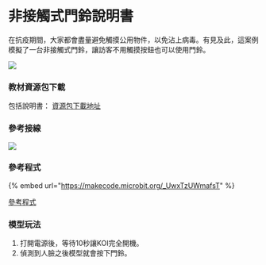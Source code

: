 # 非接觸式門鈴說明書

在抗疫期間，大家都會盡量避免觸摸公用物件，以免沾上病毒。有見及此，這案例模擬了一台非接觸式門鈴，讓訪客不用觸摸按鈕也可以使用門鈴。

![](https://kittenbothk.readthedocs.io/en/latest/\_images/bell1.png)

### 教材資源包下載

包括說明書： [資源包下載地址](https://bit.ly/AIHealthCareSetBuildingGuide)

### 參考接線

![](https://kittenbothk.readthedocs.io/en/latest/\_images/bellcon.png)

### 參考程式

{% embed url="https://makecode.microbit.org/_UwxTzUWmafsT" %}

[參考程式](https://makecode.microbit.org/\_UwxTzUWmafsT)

### 模型玩法

1. 打開電源後，等待10秒讓KOI完全開機。
2. 偵測到人臉之後模型就會按下門鈴。
